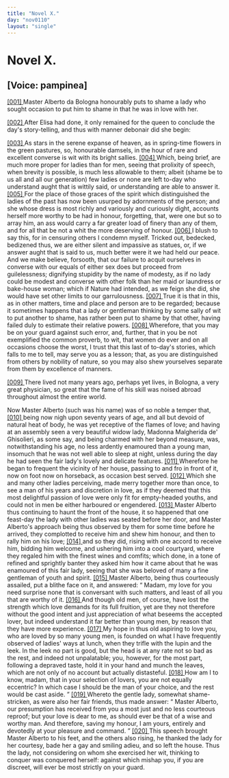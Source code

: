 ```yaml
---
title: "Novel X."
day: "nov0110"
layout: "single"
---
```

<div id="nov0110" type="novella" who="pampinea">
 <h1>
  Novel X.
 </h1>
 <p>
  <h2>
   [Voice: pampinea]
  </h2>
 </p>
 <argument>
  <p>
   <a href="{{ site.baseurl }}itDecameron/nov0110#p01100001">
    [001]
   </a>
   Master Alberto da Bologna honourably puts to shame a
 lady who sought occasion to put him to shame in that
 he was in love with her.
  </p>
 </argument>
 <div3 type="commentary" who="author">
  <p>
   <a href="{{ site.baseurl }}itDecameron/nov0110#p01100002">
    [002]
   </a>
   After
   Elisa had done, it only remained for the queen to conclude
	the day's story-telling, and thus with manner debonair did she begin:
  </p>
 </div3>
 <div3 type="commentary" who="pampinea">
  <p>
   <a href="{{ site.baseurl }}itDecameron/nov0110#p01100003">
    [003]
   </a>
   As stars in the serene expanse of heaven, as in spring-time
 flowers in the green pastures, so, honourable damsels, in the hour of
 rare and excellent converse is wit with its bright sallies.
   <a href="{{ site.baseurl }}itDecameron/nov0110#p01100004">
    [004]
   </a>
   Which,
 being brief, are much more proper for ladies than for men, seeing
 that prolixity of speech, when brevity is possible, is much less allowable
 to them; albeit (shame be to us all and all our generation) few
 ladies or none are left to-day who understand aught that is wittily
 said, or understanding are able to answer it.
   <a href="{{ site.baseurl }}itDecameron/nov0110#p01100005">
    [005]
   </a>
   For the place of those
 graces of the spirit which distinguished the ladies of the past has now
 been usurped by adornments of the person; and she whose dress is
 most richly and variously and curiously dight, accounts herself more
 worthy to be had in honour, forgetting, that, were one but so to
 array him, an ass would carry a far greater load of finery than any
 of them, and for all that be not a whit the more deserving of honour.
   <a href="{{ site.baseurl }}itDecameron/nov0110#p01100006">
    [006]
   </a>
   I blush to say this, for in censuring others I condemn myself.
 Tricked out, bedecked, bedizened thus, we are either silent and
 impassive as statues, or, if we answer aught that is said to us, much
 better were it we had held our peace. And we make believe,
 forsooth, that our failure to acquit ourselves in converse with our
 equals of either sex does but proceed from guilelessness; dignifying
 stupidity by the name of modesty, as if no lady could be modest and
 converse with other folk than her maid or laundress or bake-house
   woman; which if Nature had intended, as we feign she did, she would
 have set other limits to our garrulousness.
   <a href="{{ site.baseurl }}itDecameron/nov0110#p01100007">
    [007]
   </a>
   True it is that in this, as
 in other matters, time and place and person are to be regarded;
 because it sometimes happens that a lady or gentleman thinking by
 some sally of wit to put another to shame, has rather been put to
 shame by that other, having failed duly to estimate their relative
 powers.
   <a href="{{ site.baseurl }}itDecameron/nov0110#p01100008">
    [008]
   </a>
   Wherefore, that you may be on your guard against such
 error, and, further, that in you be not exemplified the common
 proverb, to wit, that women do ever and on all occasions choose the
 worst, I trust that this last of to-day's stories, which falls to me to
 tell, may serve you as a lesson; that, as you are distinguished from
 others by nobility of nature, so you may also shew yourselves
 separate from them by excellence of manners.
  </p>
 </div3>
 <p>
  <a href="{{ site.baseurl }}itDecameron/nov0110#p01100009">
   [009]
  </a>
  There lived not many years ago, perhaps yet lives, in Bologna, a
 very great physician, so great that the fame of his skill was noised
 abroad throughout almost the entire world.
 </p>
 <p>
  Now Master Alberto (such was his name) was of so noble a
 temper that,
  <a href="{{ site.baseurl }}itDecameron/nov0110#p01100010">
   [010]
  </a>
  being now nigh upon seventy years of age, and all but
 devoid of natural heat of body, he was yet receptive of the flames of
 love; and having at an assembly seen a very beautiful widow lady,
 Madonna Malgherida de' Ghisolieri, as some say, and being charmed
 with her beyond measure, was, notwithstanding his age, no less
 ardently enamoured than a young man, insomuch that he was not
 well able to sleep at night, unless during the day he had seen the fair
 lady's lovely and delicate features.
  <a href="{{ site.baseurl }}itDecameron/nov0110#p01100011">
   [011]
  </a>
  Wherefore he began to frequent
 the vicinity of her house, passing to and fro in front of it, now on
 foot now on horseback, as occasion best served.
  <a href="{{ site.baseurl }}itDecameron/nov0110#p01100012">
   [012]
  </a>
  Which she and many
 other ladies perceiving, made merry together more than once, to see
 a man of his years and discretion in love, as if they deemed that this
 most delightful passion of love were only fit for empty-headed youths,
 and could not in men be either harboured or engendered.
  <a href="{{ site.baseurl }}itDecameron/nov0110#p01100013">
   [013]
  </a>
  Master Alberto thus continuing to haunt the front of the house, it so
 happened that one feast-day the lady with other ladies was seated
 before her door, and Master Alberto's approach being thus observed
 by them for some time before he arrived, they complotted to receive
 him and shew him honour, and then to rally him on his love;
  <a href="{{ site.baseurl }}itDecameron/nov0110#p01100014">
   [014]
  </a>
  and so they did, rising with one accord to receive him, bidding him
 welcome, and ushering him into a cool courtyard, where they regaled
  him with the finest wines and comfits; which done, in a tone of
 refined and sprightly banter they asked him how it came about that
 he was enamoured of this fair lady, seeing that she was beloved of
 many a fine gentleman of youth and spirit.
  <a href="{{ site.baseurl }}itDecameron/nov0110#p01100015">
   [015]
  </a>
  Master Alberto, being
 thus courteously assailed, put a blithe face on it, and answered:
  <q direct="unspecified">
   Madam, my love for you need surprise none that is conversant
 with such matters, and least of all you that are worthy of it.
   <a href="{{ site.baseurl }}itDecameron/nov0110#p01100016">
    [016]
   </a>
   And though old men, of course, have lost the strength which love demands
 for its full fruition, yet are they not therefore without the
 good intent and just appreciation of what beseems the accepted lover,
 but indeed understand it far better than young men, by reason that
 they have more experience.
   <a href="{{ site.baseurl }}itDecameron/nov0110#p01100017">
    [017]
   </a>
   My hope in thus old aspiring to love
 you, who are loved by so many young men, is founded on what I
 have frequently observed of ladies' ways at lunch, when they trifle
 with the lupin and the leek. In the leek no part is good, but the
 head is at any rate not so bad as the rest, and indeed not unpalatable;
 you, however, for the most part, following a depraved taste, hold it in
 your hand and munch the leaves, which are not only of no account
 but actually distasteful.
   <a href="{{ site.baseurl }}itDecameron/nov0110#p01100018">
    [018]
   </a>
   How am I to know, madam, that in your
 selection of lovers, you are not equally eccentric? In which case I
 should be the man of your choice, and the rest would be cast aside.
  </q>
  <a href="{{ site.baseurl }}itDecameron/nov0110#p01100019">
   [019]
  </a>
  Whereto the gentle lady, somewhat shame-stricken, as were also her
 fair friends, thus made answer:
  <q direct="unspecified">
   Master Alberto, our presumption
 has received from you a most just and no less courteous reproof; but
 your love is dear to me, as should ever be that of a wise and worthy
 man. And therefore, saving my honour, I am yours, entirely and
 devotedly at your pleasure and command.
  </q>
  <a href="{{ site.baseurl }}itDecameron/nov0110#p01100020">
   [020]
  </a>
  This speech brought
 Master Alberto to his feet, and the others also rising, he thanked the
 lady for her courtesy, bade her a gay and smiling adieu, and so
 left the house. Thus the lady, not considering on whom she exercised
 her wit, thinking to conquer was conquered herself: against
 which mishap you, if you are discreet, will ever be most strictly on
 your guard.
 </p>
</div>
